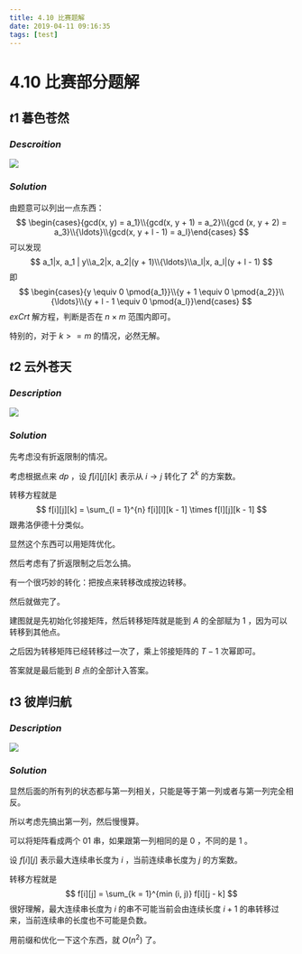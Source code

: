 ```yaml
---
title: 4.10 比赛题解
date: 2019-04-11 09:16:35
tags: [test]
---
```


# $4.10$ 比赛部分题解



## $t1$ 暮色苍然



### $Descroition$

![](https://s2.ax1x.com/2019/04/11/A7MYJf.png)



### $Solution$

由题意可以列出一点东西： 
$$
\begin{cases}{gcd(x, y) = a_1}\\{gcd(x, y + 1) = a_2}\\{gcd (x, y + 2) = a_3}\\{\ldots}\\{gcd(x, y + l - 1) = a_l}\end{cases}
$$
可以发现
$$
a_1|x, a_1 | y\\a_2|x, a_2|(y + 1)\\{\ldots}\\a_l|x, a_l|(y + l - 1)
$$
即
$$
\begin{cases}{y \equiv 0 \pmod{a_1}}\\{y + 1 \equiv 0 \pmod{a_2}}\\{\ldots}\\{y + l - 1 \equiv 0 \pmod{a_l}}\end{cases}
$$
$exCrt$ 解方程，判断是否在 $n \times m$ 范围内即可。

特别的，对于 $k >= m$ 的情况，必然无解。



## $t2$ 云外苍天



### $Description$

![](https://s2.ax1x.com/2019/04/11/A7QR4P.png)



### $Solution$

先考虑没有折返限制的情况。

考虑根据点来 $dp$ ，设 $f[i][j][k]$ 表示从 $i \to j$ 转化了 $2^k$ 的方案数。

转移方程就是
$$
f[i][j][k] = \sum_{l = 1}^{n} f[i][l][k - 1] \times f[l][j][k - 1]
$$
跟弗洛伊德十分类似。

显然这个东西可以用矩阵优化。

然后考虑有了折返限制之后怎么搞。

有一个很巧妙的转化：把按点来转移改成按边转移。

然后就做完了。

建图就是先初始化邻接矩阵，然后转移矩阵就是能到 $A$ 的全部赋为 $1$ ，因为可以转移到其他点。

之后因为转移矩阵已经转移过一次了，乘上邻接矩阵的 $T - 1$ 次幂即可。

答案就是最后能到 $B$ 点的全部计入答案。



## $t3$ 彼岸归航



### $Description$

![](https://s2.ax1x.com/2019/04/11/A7lF4x.png)



### $Solution$

显然后面的所有列的状态都与第一列相关，只能是等于第一列或者与第一列完全相反。

所以考虑先搞出第一列，然后慢慢算。

可以将矩阵看成两个 $01$ 串，如果跟第一列相同的是 $0$ ，不同的是 $1$ 。

设 $f[i][j]$ 表示最大连续串长度为 $i$ ，当前连续串长度为 $j$ 的方案数。

转移方程就是
$$
f[i][j] = \sum_{k = 1}^{min (i, j)} f[i][j - k]
$$
很好理解，最大连续串长度为 $i$ 的串不可能当前会由连续长度 $i + 1$ 的串转移过来，当前连续串的长度也不可能是负数。

用前缀和优化一下这个东西，就 $O(n^2)$ 了。